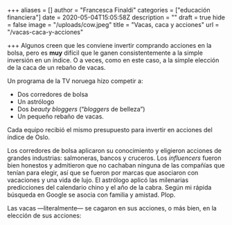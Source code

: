 +++
aliases = []
author = "Francesca Finaldi"
categories = ["educación financiera"]
date = 2020-05-04T15:05:58Z
description = ""
draft = true
hide = false
image = "/uploads/cow.jpeg"
title = "Vacas, caca y acciones"
url = "/vacas-caca-y-acciones"

+++
Algunos creen que les conviene invertir comprando acciones en la bolsa, pero es **muy** difícil que le ganen consistentemente a la simple inversión en un índice. O a veces, como en este caso, a la simple elección de la caca de un rebaño de vacas.

Un programa de la TV noruega hizo competir a:

* Dos corredores de bolsa
* Un astrólogo
* Dos _beauty bloggers_ (“_bloggers_ de belleza”)
* Un pequeño rebaño de vacas.

Cada equipo recibió el mismo presupuesto para invertir en acciones del índice de Oslo.

Los corredores de bolsa aplicaron su conocimiento y eligieron acciones de grandes industrias: salmoneras, bancos y cruceros. Los _influencers_ fueron bien honestos y admitieron que no cachaban ninguna de las compañías que tenían para elegir, así que se fueron por marcas que asociaron con vacaciones y una vida de lujo. El astrólogo aplicó las milenarias predicciones del calendario chino y el año de la cabra. Según mi rápida búsqueda en Google se asocia con familia y amistad. Plop.

Las vacas —literalmente— se cagaron en sus acciones, o más bien, en la elección de sus acciones: